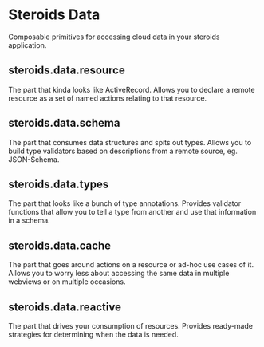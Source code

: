 # Steroids Data

Composable primitives for accessing cloud data in your steroids application.

## steroids.data.resource

The part that kinda looks like ActiveRecord. Allows you to declare a remote resource as a set of named actions relating to that resource.

## steroids.data.schema

The part that consumes data structures and spits out types. Allows you to build type validators based on descriptions from a remote source, eg. JSON-Schema.

## steroids.data.types

The part that looks like a bunch of type annotations. Provides validator functions that allow you to tell a type from another and use that information in a schema.

## steroids.data.cache

The part that goes around actions on a resource or ad-hoc use cases of it. Allows you to worry less about accessing the same data in multiple webviews or on multiple occasions.

## steroids.data.reactive

The part that drives your consumption of resources. Provides ready-made strategies for determining when the data is needed.